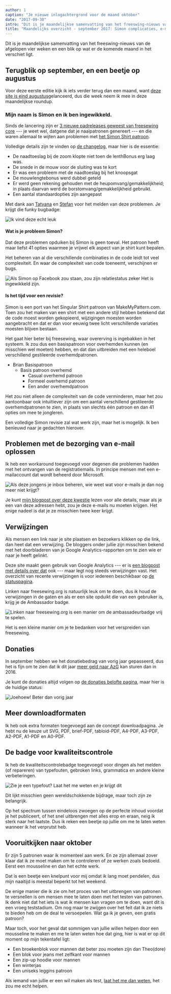 ```yaml
---
author: 1
caption: "Je nieuwe inlogachtergrond voor de maand oktober"
date: "2017-09-30"
intro: "Dit is je maandelijkse samenvatting van het freeswing-nieuws van de afgelopen vier weken en een blik op wat er de komende maand in het verschiet ligt."
title: "Maandelijks overzicht - september 2017: Simon complicaties, e-mail problemen en donaties zijn dit jaar gestegen."
---
```


Dit is je maandelijkse samenvatting van het freeswing-nieuws van de afgelopen vier weken en een blik op wat er de komende maand in het verschiet ligt.

## Terugblik op september, en een beetje op augustus
Voor deze eerste editie kijk ik iets verder terug dan een maand, want [deze site is eind augustus](/blog/open-for-business/)gelanceerd, dus die week neem ik mee in deze maandelijkse roundup.

### Mijn naam is Simon en ik ben ingewikkeld.

Sinds de lancering zijn er [3 nieuwe padreleases geweest van freesewing core](https://github.com/freesewing/core/releases) --- je weet wel, datgene dat je naaipatronen genereert --- en die waren allemaal te wijten aan problemen met [het Simon Shirt patroon](/patterns/simon).

Volledige details zijn te vinden op [de changelog](https://github.com/freesewing/core/blob/develop/CHANGELOG.md), maar hier is de essentie:


 -  De naadtoeslag bij de zoom klopte niet toen de lenthBonus erg laag was.
 -  De snede in de mouw voor de sluiting was te kort
 -  Er was een probleem met de naadtoeslag bij het knoopsgat
 -  De mouwlengtebonus werd dubbel geteld
 -  Er werd geen rekening gehouden met de heupomvang/gemakkelijkheid; in plaats daarvan werd de borstomvang/gemakkelijkheid gebruikt.
 -  Een aantal standaardopties zijn aangepast


Met dank aan [Tatyana](/users/yrhdw) en [Stefan](/users/kczrw) voor het melden van deze problemen. Je krijgt die funky bugbadge:

![Ik vind deze echt leuk](https://posts.freesewing.org/uploads/badge_found_bug_d7d0c9055a.svg)

#### Wat is je probleem Simon?

Dat deze problemen opduiken bij Simon is geen toeval. Het patroon heeft maar liefst 41 opties waarmee je vrijwel elk aspect van je shirt kunt bepalen.

Het beheren van al die verschillende combinaties in de code leidt tot veel complexiteit. En waar de complexiteit van code toeneemt, verschijnen er bugs.

![Als Simon op Facebook zou staan, zou zijn relatiestatus zeker *Het is ingewikkeld* zijn.](https://posts.freesewing.org/uploads/complicated_d8c872358d.gif)

#### Is het tijd voor een revisie?
Simon is een port van het Singular Shirt patroon van MakeMyPattern.com. Toen zou het maken van een shirt met een andere stijl hebben betekend dat de code moest worden gekopieerd, wijzigingen moesten worden aangebracht en dat er dan voor eeuwig twee licht verschillende variaties moesten blijven bestaan.

Het gaat hier beter bij freesewing, waar overerving is ingebakken in het systeem. Ik zou dus een basispatroon voor overhemden kunnen (en misschien wel moeten) hebben, en dat dan uitbreiden met een heleboel verschillend gestileerde overhemdpatronen.

 - Brian Basispatroon
   - Basis patroon overhemd
     - Casual overhemd patroon
     - Formeel overhemd patroon
     - Een ander overhemdpatroon

Het zou niet alleen de complexiteit van de code verminderen, maar het zou aantoonbaar ook intuïtiever zijn om een aantal verschillend gestileerde overhemdpatronen te zien, in plaats van slechts één patroon en dan 41 opties om mee te jongleren.

Een volledige Simon revisie zal wat werk zijn, maar het is mogelijk. Ik ben benieuwd naar je gedachten hierover.


## Problemen met de bezorging van e-mail oplossen
Ik heb een workaround toegevoegd voor degenen die problemen hadden met het ontvangen van de registratiemails. In principe mensen met een e-mailaccount dat wordt beheerd door Microsoft.

![Als deze jongens je inbox beheren, wie weet wat voor e-mails je dan nog meer niet krijgt?](msft.gif)

Je kunt [mijn blogpost over deze kwestie](/blog/email-spam-problems/) lezen voor alle details, maar als je een van deze adressen hebt, zou je deze e-mails nu moeten krijgen. Het enige nadeel is dat je ze misschien twee keer krijgt.

## Verwijzingen
Als mensen een link naar je site plaatsen en bezoekers klikken op die link, dan heet dat een verwijzing. De bloggers onder jullie zijn misschien bekend met het doorbladeren van je Google Analytics-rapporten om te zien wie er naar je heeft gelinkt.

Deze site maakt geen gebruik van Google Analytics --- er is [een blogpost met details over dat](/blog/privacy-choices/) ook --- maar legt nog steeds verwijzingen vast. Het overzicht van recente verwijzingen is voor iedereen beschikbaar op [de statuspagina](/status).

Linken naar freesewing.org is natuurlijk leuk om te doen, dus ik houd de verwijzingen in de gaten en als er een site opduikt die van een gebruiker is, krijg je de Ambassador badge.

![Linken naar freesewing.org is een manier om de ambassadeurbadge vrij te spelen.](https://posts.freesewing.org/uploads/badge_ambassador_3dd1e722cc.svg)

Het is een kleine manier om je te bedanken voor het verspreiden van freesewing.

## Donaties
In september hebben we het donatiebedrag van vorig jaar gepasseerd, dus het is fijn om te zien dat ik dit jaar [meer geld naar AzG](/about/pledge#donations-history) kan sturen dan in 2016.

Je kunt de donaties altijd volgen op [de donaties belofte pagina](/about/pledge#donations-history), maar hier is de huidige status:

![Joehoew! Beter dan vorig jaar](https://posts.freesewing.org/uploads/donations_68e214d133.svg)

## Meer downloadformaten

Ik heb ook extra formaten toegevoegd aan de concept downloadpagina. Je hebt nu de keuze uit SVG, PDF, brief-PDF, tabloid-PDF, A4-PDF, A3-PDF, A2-PDF, A1-PDF en A0-PDF.

## De badge voor kwaliteitscontrole
Ik heb de kwaliteitscontrolebadge toegevoegd voor dingen als het melden (of repareren) van typefouten, gebroken links, grammatica en andere kleine verbeteringen.

![Zie je een typefout? Laat het me weten en je krijgt dit](https://posts.freesewing.org/uploads/badge_quality_control_6acb8c10c2.svg)

Dit lijkt misschien geen wereldschokkende bijdrage, maar toch zijn ze belangrijk.

Op het spectrum tussen eindeloos zwoegen op de perfecte inhoud voordat je het publiceert, of het snel uitbrengen met alles erop en eraan, neig ik sterk naar het laatste. Dus ik reken een beetje op jullie om me te laten weten wanneer ik het verprutst heb.

## Vooruitkijken naar oktober

Er zijn 5 patronen waar ik momenteel aan werk. En ze zijn allemaal zover klaar dat ik ze moet maken om te controleren of ze werken zoals bedoeld. Eerst een mousseline en dan het echte werk.

Dat is een beetje een knelpunt voor mij omdat ik lang moet pendelen, dus mijn naaitijd is meestal beperkt tot het weekend.

De enige manier die ik zie om het proces van het uitbrengen van patronen te versnellen is om mensen mee te laten doen met het testen van patronen. Ik denk niet dat het iets is wat ik mensen kan vragen om te doen, want dit is een vroeg teststadium. Om nog maar te zwijgen over het feit dat ik ze niets te bieden heb om de deal te versoepelen. Wat ga ik je geven, een gratis patroon?

Maar toch, voor het geval dat sommigen van jullie willen helpen door een mousseline te maken en me te laten weten hoe dat ging, hier is wat er op dit moment op mijn tekentafel ligt:

 - Een broekenblok voor mannen dat beter zou moeten zijn dan Theo(dore)
 - Een blok voor jeans met zelfkant voor mannen
 - Een zip-up hoodie voor mannen
 - Een winterjas
 - Een uniseks leggins patroon

Als iemand van jullie er een wil maken als test, [laat het me dan weten](/contact), het zou me echt helpen. 

